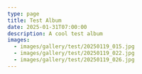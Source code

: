 ```yaml
---
type: page
title: Test Album
date: 2025-01-31T07:00:00
description: A cool test album
images:
  - images/gallery/test/20250119_015.jpg
  - images/gallery/test/20250119_022.jpg
  - images/gallery/test/20250119_026.jpg
---
```


